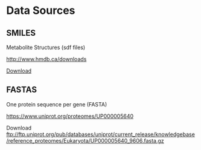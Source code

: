 # Data Sources
## SMILES
Metabolite Structures (sdf files)

<http://www.hmdb.ca/downloads>

[Download](http://www.hmdb.ca/system/downloads/current/structures.zip)

## FASTAS
One protein sequence per gene (FASTA)

<https://www.uniprot.org/proteomes/UP000005640>

Download
<ftp://ftp.uniprot.org/pub/databases/uniprot/current_release/knowledgebase/reference_proteomes/Eukaryota/UP000005640_9606.fasta.gz>


